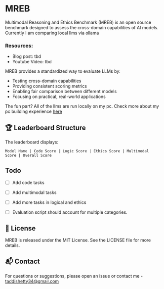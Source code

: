 # MREB
Multimodal Reasoning and Ethics Benchmark (MREB) is an open source benchmark designed to assess the cross-domain capabilities of AI models. Currently I am comparing local llms via ollama

### Resources:
- Blog post: tbd
- Youtube Video: tbd 



MREB provides a standardized way to evaluate LLMs by:
- Testing cross-domain capabilities
- Providing consistent scoring metrics
- Enabling fair comparison between different models
- Focusing on practical, real-world applications

The fun part? All of the llms are run locally on my pc. Check more about my pc building experience [here](https://saiyashwanth.tech/content/pcbuild)

## 🏆 Leaderboard Structure

The leaderboard displays:
```
Model Name | Code Score | Logic Score | Ethics Score | Multimodal Score | Overall Score
```


## Todo
- [ ] Add code tasks
- [ ] Add multimodal tasks
- [ ] Add more tasks in logical and ethics
- [ ] Evaluation script should account for multiple categories.


## 📝 License

MREB is released under the MIT License. See the LICENSE file for more details.

## 📬 Contact

For questions or suggestions, please open an issue or contact me - taddishetty34@gmail.com